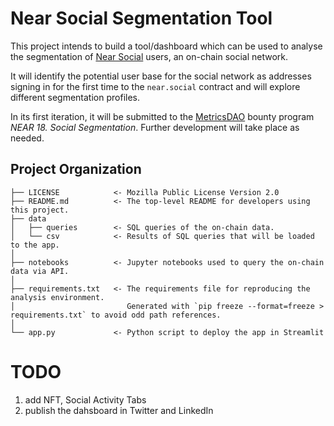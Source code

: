 Near Social Segmentation Tool
==============================

This project intends to build a tool/dashboard which can be used to analyse the segmentation of [Near Social](http://near.social) users, an on-chain social network. 

It will identify the potential user base for the social network as addresses signing in for the first time to the `near.social` contract and will explore different segmentation profiles.

In its first iteration, it will be submitted to the [MetricsDAO](https://metricsdao.xyz/) bounty program *NEAR 18. Social Segmentation*. Further development will take place as needed.



Project Organization
------------

    ├── LICENSE            <- Mozilla Public License Version 2.0
    ├── README.md          <- The top-level README for developers using this project.
    ├── data
    │   ├── queries        <- SQL queries of the on-chain data.
    │   └── csv            <- Results of SQL queries that will be loaded to the app.
    │
    ├── notebooks          <- Jupyter notebooks used to query the on-chain data via API.
    │
    ├── requirements.txt   <- The requirements file for reproducing the analysis environment.
    │                         Generated with `pip freeze --format=freeze > requirements.txt` to avoid odd path references.
    │
    └── app.py             <- Python script to deploy the app in Streamlit


# TODO
1. add NFT, Social Activity Tabs
3. publish the dahsboard in Twitter and LinkedIn 
